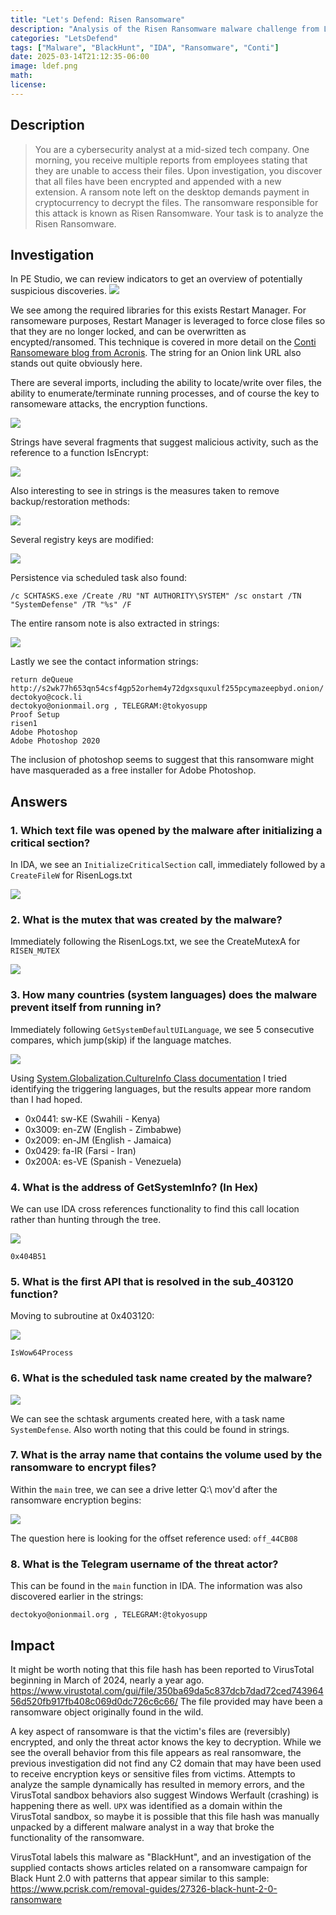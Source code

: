 ```yaml
---
title: "Let's Defend: Risen Ransomware"
description: "Analysis of the Risen Ransomware malware challenge from LetsDefend."
categories: "LetsDefend"
tags: ["Malware", "BlackHunt", "IDA", "Ransomware", "Conti"]
date: 2025-03-14T21:12:35-06:00
image: ldef.png
math: 
license: 
---
```

## Description
>You are a cybersecurity analyst at a mid-sized tech company. One morning, you receive multiple reports from employees stating that they are unable to access their files. Upon investigation, you discover that all files have been encrypted and appended with a new extension. A ransom note left on the desktop demands payment in cryptocurrency to decrypt the files. The ransomware responsible for this attack is known as Risen Ransomware. Your task is to analyze the Risen Ransomware.

## Investigation

In PE Studio, we can review indicators to get an overview of potentially suspicious discoveries.
![](images/indicators.png)

We see among the required libraries for this exists Restart Manager. For ransomeware purposes, Restart Manager is leveraged to force close files so that they are no longer locked, and can be overwritten as encypted/ransomed. This technique is covered in more detail on the [Conti Ransomeware blog from Acronis](https://www.acronis.com/en-us/blog/posts/conti-ransomware/). The string for an Onion link URL also stands out quite obviously here.

There are several imports, including the ability to locate/write over files, the ability to enumerate/terminate running processes, and of course the key to ransomeware attacks, the encryption functions.

![](images/imports.png)

Strings have several fragments that suggest malicious activity, such as the reference to a function IsEncrypt:

![](images/isencrypt.png)

Also interesting to see in strings is the measures taken to remove backup/restoration methods:

![](images/vssadmin.png)

Several registry keys are modified:

![](images/regtamper.png)

Persistence via scheduled task also found:
```
/c SCHTASKS.exe /Create /RU "NT AUTHORITY\SYSTEM" /sc onstart /TN "SystemDefense" /TR "%s" /F
```

The entire ransom note is also extracted in strings:

![](images/ransome.png)

Lastly we see the contact information strings:
```
return deQueue
http://s2wk77h653qn54csf4gp52orhem4y72dgxsquxulf255pcymazeepbyd.onion/
dectokyo@cock.li
dectokyo@onionmail.org , TELEGRAM:@tokyosupp
Proof Setup
risen1
Adobe Photoshop
Adobe Photoshop 2020
```

The inclusion of photoshop seems to suggest that this ransomware might have masqueraded as a free installer for Adobe Photoshop.
## Answers

### 1. Which text file was opened by the malware after initializing a critical section?

In IDA, we see an `InitializeCriticalSection` call, immediately followed by a `CreateFileW` for RisenLogs.txt

![](images/risentext.png)


### 2. What is the mutex that was created by the malware?

Immediately following the RisenLogs.txt, we see the CreateMutexA for `RISEN_MUTEX`

![](images/mutex.png)

### 3. How many countries (system languages) does the malware prevent itself from running in?

Immediately following `GetSystemDefaultUILanguage`, we see 5 consecutive compares, which jump(skip) if the language matches.

![](images/langcomp.png)

Using [System.Globalization.CultureInfo Class documentation](http://www1.cs.columbia.edu/~lok/csharp/refdocs/System.Globalization/types/CultureInfo.html) I tried identifying the triggering languages, but the results appear more random than I had hoped.
- 0x0441: sw-KE (Swahili - Kenya)
- 0x3009: en-ZW (English - Zimbabwe)
- 0x2009: en-JM (English - Jamaica)
- 0x0429: fa-IR (Farsi - Iran)
- 0x200A: es-VE (Spanish - Venezuela)
### 4. What is the address of GetSystemInfo? (In Hex)

We can use IDA cross references functionality to find this call location rather than hunting through the tree.

![](images/getsysteminfo.png)

`0x404B51`

### 5. What is the first API that is resolved in the sub_403120 function?

Moving to subroutine at 0x403120:

![](images/403120.png)

`IsWow64Process`
### 6. What is the scheduled task name created by the malware?

![](images/task.png)

We can see the schtask arguments created here, with a task name `SystemDefense`. Also worth noting that this could be found in strings.
### 7. What is the array name that contains the volume used by the ransomware to encrypt files?

Within the `main` tree, we can see a drive letter Q:\\ mov'd after the ransomware encryption begins:

![](images/offset.png)

The question here is looking for the offset reference used: `off_44CB08`

### 8. What is the Telegram username of the threat actor?

This can be found in the `main` function in IDA. The information was also discovered earlier in the strings:
```
dectokyo@onionmail.org , TELEGRAM:@tokyosupp
```

## Impact

It might be worth noting that this file hash has been reported to VirusTotal beginning in March of 2024, nearly a year ago. https://www.virustotal.com/gui/file/350ba69da5c837dcb7dad72ced74396456d520fb917fb408c069d0dc726c6c66/ The file provided may have been a ransomware object originally found in the wild.

A key aspect of ransomware is that the victim's files are (reversibly) encrypted, and only the threat actor knows the key to decryption. While we see the overall behavior from this file appears as real ransomware, the previous investigation did not find any C2 domain that may have been used to receive encryption keys or sensitive files from victims. Attempts to analyze the sample dynamically has resulted in memory errors, and the VirusTotal sandbox behaviors also suggest Windows Werfault (crashing) is happening there as well. `UPX` was identified as a domain within the VirusTotal sandbox, so maybe it is possible that this file hash was manually unpacked by a different malware analyst in a way that broke the functionality of the ransomware.

VirusTotal labels this malware as "BlackHunt", and an investigation of the supplied contacts shows articles related on a ransomware campaign for Black Hunt 2.0 with patterns that appear similar to this sample: https://www.pcrisk.com/removal-guides/27326-black-hunt-2-0-ransomware
